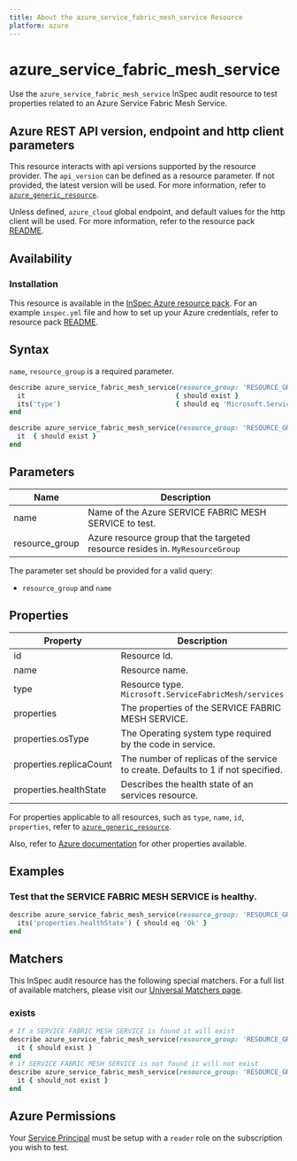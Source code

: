 ```yaml
---
title: About the azure_service_fabric_mesh_service Resource
platform: azure
---
```


# azure_service_fabric_mesh_service

Use the `azure_service_fabric_mesh_service` InSpec audit resource to test properties related to an Azure Service Fabric Mesh Service.

## Azure REST API version, endpoint and http client parameters

This resource interacts with api versions supported by the resource provider.
The `api_version` can be defined as a resource parameter.
If not provided, the latest version will be used.
For more information, refer to [`azure_generic_resource`](azure_generic_resource.md).

Unless defined, `azure_cloud` global endpoint, and default values for the http client will be used.
For more information, refer to the resource pack [README](../../README.md).

## Availability

### Installation

This resource is available in the [InSpec Azure resource pack](https://github.com/inspec/inspec-azure).
For an example `inspec.yml` file and how to set up your Azure credentials, refer to resource pack [README](../../README.md#Service-Principal).

## Syntax

`name`, `resource_group` is a required parameter.

```ruby
describe azure_service_fabric_mesh_service(resource_group: 'RESOURCE_GROUP', name: 'SERVICE_FABRIC_MESH_SERVICE_NAME') do
  it                                      { should exist }
  its('type')                             { should eq 'Microsoft.ServiceFabricMesh/applications' }
end
```

```ruby
describe azure_service_fabric_mesh_service(resource_group: 'RESOURCE_GROUP', name: 'SERVICE_FABRIC_MESH_SERVICE_NAME') do
  it  { should exist }
end
```
## Parameters

| Name           | Description                                                                      |
|----------------|----------------------------------------------------------------------------------|
| name           | Name of the Azure SERVICE FABRIC MESH SERVICE to test.                                   |
| resource_group | Azure resource group that the targeted resource resides in. `MyResourceGroup`    |

The parameter set should be provided for a valid query:
- `resource_group` and `name`

## Properties

| Property                 | Description                                                      |
|--------------------------|------------------------------------------------------------------|
| id                       | Resource Id.                                                     |
| name                     | Resource name.                                                   |
| type                     | Resource type. `Microsoft.ServiceFabricMesh/services`            |
| properties               | The properties of the SERVICE FABRIC MESH SERVICE.               |
| properties.osType        | The Operating system type required by the code in service.       |
| properties.replicaCount  | The number of replicas of the service to create. Defaults to 1 if not specified.|
| properties.healthState   | Describes the health state of an services resource.              |


For properties applicable to all resources, such as `type`, `name`, `id`, `properties`, refer to [`azure_generic_resource`](azure_generic_resource.md#properties).

Also, refer to [Azure documentation](https://docs.microsoft.com/en-us/rest/api/servicefabric/sfmeshrp-api-service_get) for other properties available.

## Examples

### Test that the SERVICE FABRIC MESH SERVICE is healthy.

```ruby
describe azure_service_fabric_mesh_service(resource_group: 'RESOURCE_GROUP', name: 'SERVICE_FABRIC_MESH_SERVICE_NAME') do
  its('properties.healthState') { should eq 'Ok' }
end
```

## Matchers

This InSpec audit resource has the following special matchers. For a full list of available matchers, please visit our [Universal Matchers page](/inspec/matchers/).

### exists

```ruby
# If a SERVICE FABRIC MESH SERVICE is found it will exist
describe azure_service_fabric_mesh_service(resource_group: 'RESOURCE_GROUP', name: 'SERVICE_FABRIC_MESH_SERVICE_NAME') do
  it { should exist }
end
# if SERVICE FABRIC MESH SERVICE is not found it will not exist
describe azure_service_fabric_mesh_service(resource_group: 'RESOURCE_GROUP', name: 'SERVICE_FABRIC_MESH_SERVICE_NAME') do
  it { should_not exist }
end
```

## Azure Permissions

Your [Service Principal](https://docs.microsoft.com/en-us/azure/azure-resource-manager/resource-group-create-service-principal-portal) must be setup with a `reader` role on the subscription you wish to test.